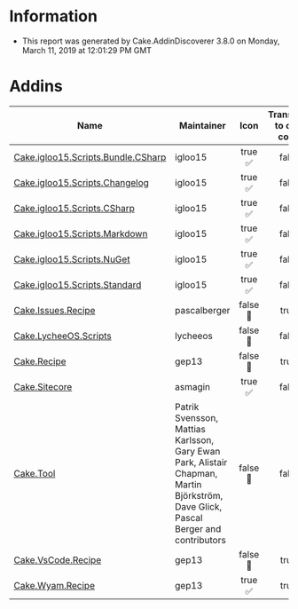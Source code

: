 # Information

- This report was generated by Cake.AddinDiscoverer 3.8.0 on Monday, March 11, 2019 at 12:01:29 PM GMT

# Addins

| Name | Maintainer | Icon | Transferred to cake-contrib |
| --- | --- | :---: | :---: |
| [Cake.igloo15.Scripts.Bundle.CSharp](https://www.nuget.org/packages/Cake.igloo15.Scripts.Bundle.CSharp/) | igloo15 | true :white_check_mark: | false :small_red_triangle: |
| [Cake.igloo15.Scripts.Changelog](https://www.nuget.org/packages/Cake.igloo15.Scripts.Changelog/) | igloo15 | true :white_check_mark: | false :small_red_triangle: |
| [Cake.igloo15.Scripts.CSharp](https://www.nuget.org/packages/Cake.igloo15.Scripts.CSharp/) | igloo15 | true :white_check_mark: | false :small_red_triangle: |
| [Cake.igloo15.Scripts.Markdown](https://www.nuget.org/packages/Cake.igloo15.Scripts.Markdown/) | igloo15 | true :white_check_mark: | false :small_red_triangle: |
| [Cake.igloo15.Scripts.NuGet](https://www.nuget.org/packages/Cake.igloo15.Scripts.NuGet/) | igloo15 | true :white_check_mark: | false :small_red_triangle: |
| [Cake.igloo15.Scripts.Standard](https://www.nuget.org/packages/Cake.igloo15.Scripts.Standard/) | igloo15 | true :white_check_mark: | false :small_red_triangle: |
| [Cake.Issues.Recipe](https://github.com/cake-contrib/Cake.Issues.Recipe) | pascalberger | false :small_red_triangle: | true :white_check_mark: |
| [Cake.LycheeOS.Scripts](https://github.com/lycheeos/cake-tools) | lycheeos | false :small_red_triangle: | false :small_red_triangle: |
| [Cake.Recipe](https://github.com/cake-contrib/Cake.Recipe) | gep13 | false :small_red_triangle: | true :white_check_mark: |
| [Cake.Sitecore](https://github.com/asmagin/Cake.Sitecore) | asmagin | true :white_check_mark: | false :small_red_triangle: |
| [Cake.Tool](https://cakebuild.net/) | Patrik Svensson, Mattias Karlsson, Gary Ewan Park, Alistair Chapman, Martin Björkström, Dave Glick, Pascal Berger and contributors | false :small_red_triangle: | false :small_red_triangle: |
| [Cake.VsCode.Recipe](https://github.com/cake-contrib/Cake.VsCode.Recipe) | gep13 | false :small_red_triangle: | true :white_check_mark: |
| [Cake.Wyam.Recipe](https://github.com/cake-contrib/Cake.Wyam.Recipe) | gep13 | true :white_check_mark: | true :white_check_mark: |
